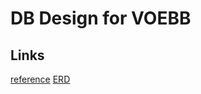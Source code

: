 # DB Design for VOEBB

## Links

[reference](https://www.voebb.de/)
[ERD](https://dbdiagram.io/d/Library_final_project-67878fea6b7fa355c3f37e85)